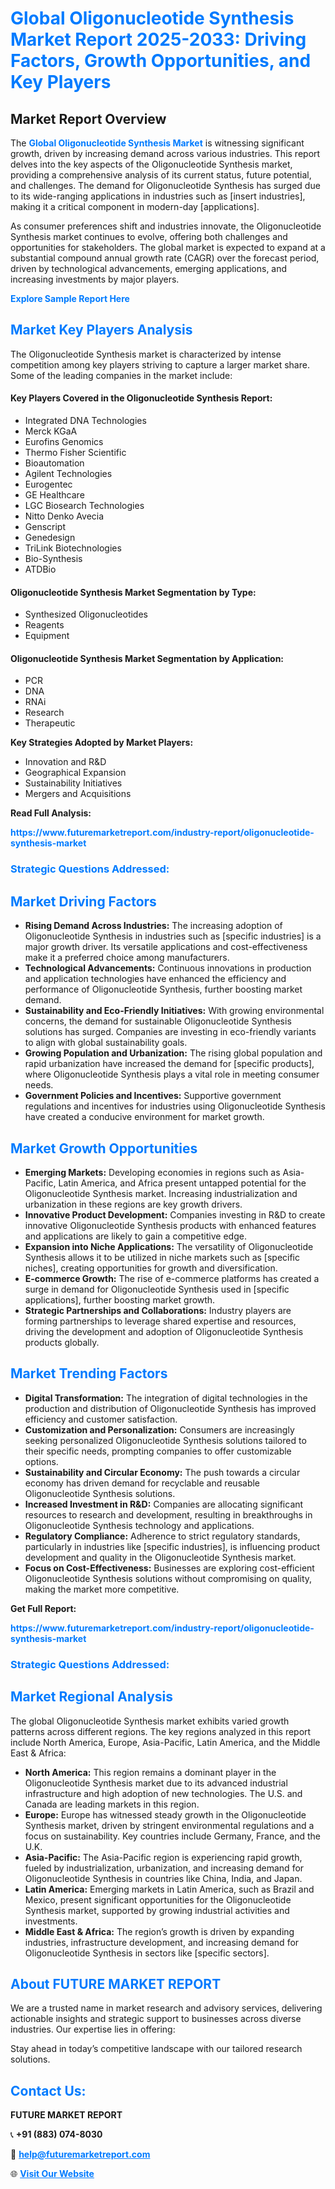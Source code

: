 <h1 style="color: #007BFF;">Global Oligonucleotide Synthesis Market Report 2025-2033: Driving Factors, Growth Opportunities, and Key Players</h1>

<section id="overview">
<h2>Market Report Overview</h2>
<p>The <a href="https://www.futuremarketreport.com/industry-report/oligonucleotide-synthesis-market" style="color: #007BFF; text-decoration: none;"><strong>Global Oligonucleotide Synthesis Market</strong></a> is witnessing significant growth, driven by increasing demand across various industries. This report delves into the key aspects of the Oligonucleotide Synthesis market, providing a comprehensive analysis of its current status, future potential, and challenges. The demand for Oligonucleotide Synthesis has surged due to its wide-ranging applications in industries such as [insert industries], making it a critical component in modern-day [applications].</p>
<p>As consumer preferences shift and industries innovate, the Oligonucleotide Synthesis market continues to evolve, offering both challenges and opportunities for stakeholders. The global market is expected to expand at a substantial compound annual growth rate (CAGR) over the forecast period, driven by technological advancements, emerging applications, and increasing investments by major players.</p>
</section>

<section id="overview">
<p><a href="https://www.futuremarketreport.com/request-sample/reportId=63163" style="color: #007BFF; text-decoration: none;"><strong>Explore Sample Report Here</strong></a></p>
</section>

<section id="key-players">
<h2 style="color: #007BFF;">Market Key Players Analysis</h2>
<p>The Oligonucleotide Synthesis market is characterized by intense competition among key players striving to capture a larger market share. Some of the leading companies in the market include:</p>
<h4>Key Players Covered in the Oligonucleotide Synthesis Report:</h4>
<ul><li>Integrated DNA Technologies</li><li>Merck KGaA</li><li>Eurofins Genomics</li><li>Thermo Fisher Scientific</li><li>Bioautomation</li><li>Agilent Technologies</li><li>Eurogentec</li><li>GE Healthcare</li><li>LGC Biosearch Technologies</li><li>Nitto Denko Avecia</li><li>Genscript</li><li>Genedesign</li><li>TriLink Biotechnologies</li><li>Bio-Synthesis</li><li>ATDBio</li></ul>
<h4>Oligonucleotide Synthesis Market Segmentation by Type:</h4>
<ul><li>Synthesized Oligonucleotides</li><li>Reagents</li><li>Equipment</li></ul>

<h4>Oligonucleotide Synthesis Market Segmentation by Application:</h4>
<ul><li>PCR</li><li>DNA</li><li>RNAi</li><li>Research</li><li>Therapeutic</li></ul>
<p><strong>Key Strategies Adopted by Market Players:</strong></p>
<ul>
<li>Innovation and R&D</li>
<li>Geographical Expansion</li>
<li>Sustainability Initiatives</li>
<li>Mergers and Acquisitions</li>
</ul>
</section>

<section>
<p><strong>Read Full Analysis: </strong></p><a href="https://www.futuremarketreport.com/industry-report/oligonucleotide-synthesis-market" style="color: #007BFF; text-decoration: none;"><strong>https://www.futuremarketreport.com/industry-report/oligonucleotide-synthesis-market</strong></a>
<h3 style="color: #007BFF;">Strategic Questions Addressed:</h3>
</section>

<section id="driving-factors">
<h2 style="color: #007BFF;">Market Driving Factors</h2>
<ul>
<li><strong>Rising Demand Across Industries:</strong> The increasing adoption of Oligonucleotide Synthesis in industries such as [specific industries] is a major growth driver. Its versatile applications and cost-effectiveness make it a preferred choice among manufacturers.</li>
<li><strong>Technological Advancements:</strong> Continuous innovations in production and application technologies have enhanced the efficiency and performance of Oligonucleotide Synthesis, further boosting market demand.</li>
<li><strong>Sustainability and Eco-Friendly Initiatives:</strong> With growing environmental concerns, the demand for sustainable Oligonucleotide Synthesis solutions has surged. Companies are investing in eco-friendly variants to align with global sustainability goals.</li>
<li><strong>Growing Population and Urbanization:</strong> The rising global population and rapid urbanization have increased the demand for [specific products], where Oligonucleotide Synthesis plays a vital role in meeting consumer needs.</li>
<li><strong>Government Policies and Incentives:</strong> Supportive government regulations and incentives for industries using Oligonucleotide Synthesis have created a conducive environment for market growth.</li>
</ul>
</section>

<section id="growth-opportunities">
<h2 style="color: #007BFF;">Market Growth Opportunities</h2>
<ul>
<li><strong>Emerging Markets:</strong> Developing economies in regions such as Asia-Pacific, Latin America, and Africa present untapped potential for the Oligonucleotide Synthesis market. Increasing industrialization and urbanization in these regions are key growth drivers.</li>
<li><strong>Innovative Product Development:</strong> Companies investing in R&D to create innovative Oligonucleotide Synthesis products with enhanced features and applications are likely to gain a competitive edge.</li>
<li><strong>Expansion into Niche Applications:</strong> The versatility of Oligonucleotide Synthesis allows it to be utilized in niche markets such as [specific niches], creating opportunities for growth and diversification.</li>
<li><strong>E-commerce Growth:</strong> The rise of e-commerce platforms has created a surge in demand for Oligonucleotide Synthesis used in [specific applications], further boosting market growth.</li>
<li><strong>Strategic Partnerships and Collaborations:</strong> Industry players are forming partnerships to leverage shared expertise and resources, driving the development and adoption of Oligonucleotide Synthesis products globally.</li>
</ul>
</section>

<section id="trending-factors">
<h2 style="color: #007BFF;">Market Trending Factors</h2>
<ul>
<li><strong>Digital Transformation:</strong> The integration of digital technologies in the production and distribution of Oligonucleotide Synthesis has improved efficiency and customer satisfaction.</li>
<li><strong>Customization and Personalization:</strong> Consumers are increasingly seeking personalized Oligonucleotide Synthesis solutions tailored to their specific needs, prompting companies to offer customizable options.</li>
<li><strong>Sustainability and Circular Economy:</strong> The push towards a circular economy has driven demand for recyclable and reusable Oligonucleotide Synthesis solutions.</li>
<li><strong>Increased Investment in R&D:</strong> Companies are allocating significant resources to research and development, resulting in breakthroughs in Oligonucleotide Synthesis technology and applications.</li>
<li><strong>Regulatory Compliance:</strong> Adherence to strict regulatory standards, particularly in industries like [specific industries], is influencing product development and quality in the Oligonucleotide Synthesis market.</li>
<li><strong>Focus on Cost-Effectiveness:</strong> Businesses are exploring cost-efficient Oligonucleotide Synthesis solutions without compromising on quality, making the market more competitive.</li>
</ul>
</section>

<section>
<p><strong>Get Full Report: </strong></p><a href="https://www.futuremarketreport.com/industry-report/oligonucleotide-synthesis-market" style="color: #007BFF; text-decoration: none;"><strong>https://www.futuremarketreport.com/industry-report/oligonucleotide-synthesis-market</strong></a>
<h3 style="color: #007BFF;">Strategic Questions Addressed:</h3>
</section>


<section id="regional-analysis">
<h2 style="color: #007BFF;">Market Regional Analysis</h2>
<p>The global Oligonucleotide Synthesis market exhibits varied growth patterns across different regions. The key regions analyzed in this report include North America, Europe, Asia-Pacific, Latin America, and the Middle East & Africa:</p>
<ul>
<li><strong>North America:</strong> This region remains a dominant player in the Oligonucleotide Synthesis market due to its advanced industrial infrastructure and high adoption of new technologies. The U.S. and Canada are leading markets in this region.</li>
<li><strong>Europe:</strong> Europe has witnessed steady growth in the Oligonucleotide Synthesis market, driven by stringent environmental regulations and a focus on sustainability. Key countries include Germany, France, and the U.K.</li>
<li><strong>Asia-Pacific:</strong> The Asia-Pacific region is experiencing rapid growth, fueled by industrialization, urbanization, and increasing demand for Oligonucleotide Synthesis in countries like China, India, and Japan.</li>
<li><strong>Latin America:</strong> Emerging markets in Latin America, such as Brazil and Mexico, present significant opportunities for the Oligonucleotide Synthesis market, supported by growing industrial activities and investments.</li>
<li><strong>Middle East & Africa:</strong> The region’s growth is driven by expanding industries, infrastructure development, and increasing demand for Oligonucleotide Synthesis in sectors like [specific sectors].</li>
</ul>
</section>

<footer>
<h2 style="color: #007BFF;">About FUTURE MARKET REPORT</h2>
<p>We are a trusted name in market research and advisory services, delivering actionable insights and strategic support to businesses across diverse industries. Our expertise lies in offering:</p>

<p>Stay ahead in today’s competitive landscape with our tailored research solutions.</p>

<h2 style="color: #007BFF;">Contact Us:</h2>
<p><strong>FUTURE MARKET REPORT</strong></p>
<p>📞 <strong>+91 (883) 074-8030</strong></p>
<p>📧 <strong><a href="mailto:help@futuremarketreport.com" style="color: #007BFF;">help@futuremarketreport.com</a></strong></p>
<p>🌐 <strong><a href="https://www.futuremarketreport.com/" style="color: #007BFF;">Visit Our Website</a></strong></p>
</footer>